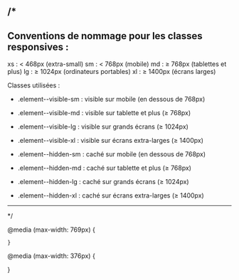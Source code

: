 /* 
  --------------------------------------------------------------
  Conventions de nommage pour les classes responsives :
  --------------------------------------------------------------
  xs : < 468px  (extra-small)
  sm : < 768px  (mobile)
  md : ≥ 768px (tablettes et plus)
  lg : ≥ 1024px (ordinateurs portables)
  xl : ≥ 1400px (écrans larges)

  Classes utilisées :
  - .element--visible-sm      : visible sur mobile (en dessous de 768px)
  - .element--visible-md      : visible sur tablette et plus (≥ 768px)
  - .element--visible-lg      : visible sur grands écrans (≥ 1024px)
  - .element--visible-xl      : visible sur écrans extra-larges (≥ 1400px)

  - .element--hidden-sm       : caché sur mobile (en dessous de 768px)
  - .element--hidden-md       : caché sur tablette et plus (≥ 768px)
  - .element--hidden-lg       : caché sur grands écrans (≥ 1024px)
  - .element--hidden-xl       : caché sur écrans extra-larges (≥ 1400px)

  --------------------------------------------------------------
*/


<i class="fa-solid fa-magnifying-glass fa-xs"></i>   <!-- très petit -->
<i class="fa-solid fa-magnifying-glass fa-sm"></i>   <!-- petit -->
<i class="fa-solid fa-magnifying-glass fa-lg"></i>   <!-- grand -->
<i class="fa-solid fa-magnifying-glass fa-2x"></i>   <!-- 2x plus grand -->
<i class="fa-solid fa-magnifying-glass fa-3x"></i>   <!-- 3x plus grand -->


@media (max-width: 769px) {
	
	}

@media (max-width: 376px) {
	
}